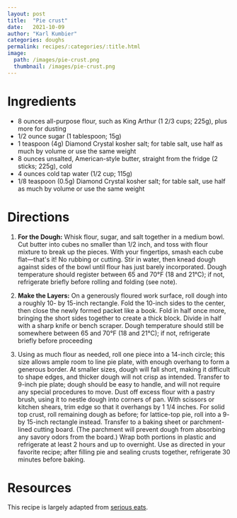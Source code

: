 ```yaml
---
layout: post
title:  "Pie crust"
date:   2021-10-09
author: "Karl Kumbier"
categories: doughs
permalink: recipes/:categories/:title.html
image:
  path: /images/pie-crust.png
  thumbnail: /images/pie-crust.png
---
```


# Ingredients
* 8 ounces all-purpose flour, such as King Arthur (1 2/3 cups; 225g), plus more for dusting
* 1/2 ounce sugar (1 tablespoon; 15g)
* 1 teaspoon (4g) Diamond Crystal kosher salt; for table salt, use half as much by volume or use the same weight
* 8 ounces unsalted, American-style butter, straight from the fridge (2 sticks; 225g), cold
* 4 ounces cold tap water (1/2 cup; 115g)
* 1/8 teaspoon (0.5g) Diamond Crystal kosher salt; for table salt, use half as much by volume or use the same weight

# Directions
1. **For the Dough:** Whisk flour, sugar, and salt together in a medium bowl.
   Cut butter into cubes no smaller than 1/2 inch, and toss with flour mixture
to break up the pieces. With your fingertips, smash each cube flat—that's it! No
rubbing or cutting. Stir in water, then knead dough against sides of the bowl
until flour has just barely incorporated. Dough temperature should register
between 65 and 70°F (18 and 21°C); if not, refrigerate briefly before rolling
and folding (see note).

2. **Make the Layers:** On a generously floured work surface, roll dough into a
   roughly 10- by 15-inch rectangle. Fold the 10-inch sides to the center, then
close the newly formed packet like a book. Fold in half once more, bringing the
short sides together to create a thick block. Divide in half with a sharp knife
or bench scraper. Dough temperature should still be somewhere between 65 and
70°F (18 and 21°C); if not, refrigerate briefly before proceeding

3. Using as much flour as needed, roll one piece into a 14-inch circle; this
   size allows ample room to line pie plate, with enough overhang to form a
generous border. At smaller sizes, dough will fall short, making it difficult to
shape edges, and thicker dough will not crisp as intended. Transfer to 9-inch
pie plate; dough should be easy to handle, and will not require any special
procedures to move. Dust off excess flour with a pastry brush, using it to
nestle dough into corners of pan. With scissors or kitchen shears, trim edge so
that it overhangs by 1 1/4 inches. For solid top crust, roll remaining dough as
before; for lattice-top pie, roll into a 9- by 15-inch rectangle instead.
Transfer to a baking sheet or parchment-lined cutting board.  (The parchment
will prevent dough from absorbing any savory odors from the board.) Wrap both
portions in plastic and refrigerate at least 2 hours and up to overnight. Use as
directed in your favorite recipe; after filling pie and sealing crusts together,
refrigerate 30 minutes before baking.


# Resources

This recipe is largely adapted from [serious
eats](https://www.seriouseats.com/best-blueberry-pie-dessert-recipe).
